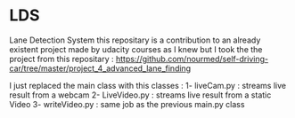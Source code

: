 # LDS
Lane Detection System
this repositary is a contribution to an already existent project made by udacity courses as I knew but I took the the project 
from this repositary :
https://github.com/nourmed/self-driving-car/tree/master/project_4_advanced_lane_finding

I just replaced the main class with this classes :
  1- liveCam.py : streams live result from a webcam 
  2- LiveVideo.py : streams live result from a static Video 
  3- writeVideo.py : same job as the previous main.py class

